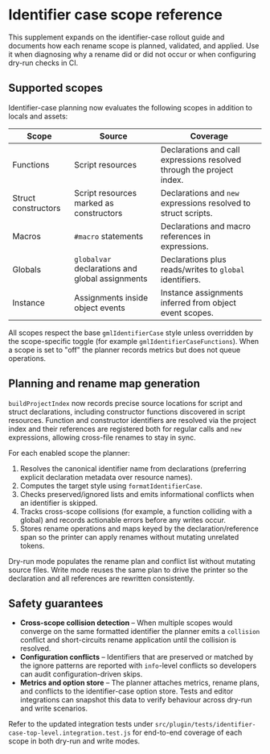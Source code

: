 # Identifier case scope reference

This supplement expands on the identifier-case rollout guide and documents how
each rename scope is planned, validated, and applied. Use it when diagnosing
why a rename did or did not occur or when configuring dry-run checks in CI.

## Supported scopes

Identifier-case planning now evaluates the following scopes in addition to
locals and assets:

| Scope | Source | Coverage |
| --- | --- | --- |
| Functions | Script resources | Declarations and call expressions resolved through the project index. |
| Struct constructors | Script resources marked as constructors | Declarations and `new` expressions resolved to struct scripts. |
| Macros | `#macro` statements | Declarations and macro references in expressions. |
| Globals | `globalvar` declarations and global assignments | Declarations plus reads/writes to `global` identifiers. |
| Instance | Assignments inside object events | Instance assignments inferred from object event scopes. |

All scopes respect the base `gmlIdentifierCase` style unless overridden by the
scope-specific toggle (for example `gmlIdentifierCaseFunctions`). When a scope is
set to "off" the planner records metrics but does not queue operations.

## Planning and rename map generation

`buildProjectIndex` now records precise source locations for script and struct
declarations, including constructor functions discovered in script resources.
Function and constructor identifiers are resolved via the project index and
their references are registered both for regular calls and `new` expressions,
allowing cross-file renames to stay in sync.

For each enabled scope the planner:

1. Resolves the canonical identifier name from declarations (preferring explicit
   declaration metadata over resource names).
2. Computes the target style using `formatIdentifierCase`.
3. Checks preserved/ignored lists and emits informational conflicts when an
   identifier is skipped.
4. Tracks cross-scope collisions (for example, a function colliding with a
   global) and records actionable errors before any writes occur.
5. Stores rename operations and maps keyed by the declaration/reference span so
   the printer can apply renames without mutating unrelated tokens.

Dry-run mode populates the rename plan and conflict list without mutating source
files. Write mode reuses the same plan to drive the printer so the declaration
and all references are rewritten consistently.

## Safety guarantees

- **Cross-scope collision detection** – When multiple scopes would converge on
  the same formatted identifier the planner emits a `collision` conflict and
  short-circuits rename application until the collision is resolved.
- **Configuration conflicts** – Identifiers that are preserved or matched by the
  ignore patterns are reported with `info`-level conflicts so developers can
  audit configuration-driven skips.
- **Metrics and option store** – The planner attaches metrics, rename plans, and
  conflicts to the identifier-case option store. Tests and editor integrations
  can snapshot this data to verify behaviour across dry-run and write scenarios.

Refer to the updated integration tests under
`src/plugin/tests/identifier-case-top-level.integration.test.js` for end-to-end
coverage of each scope in both dry-run and write modes.

